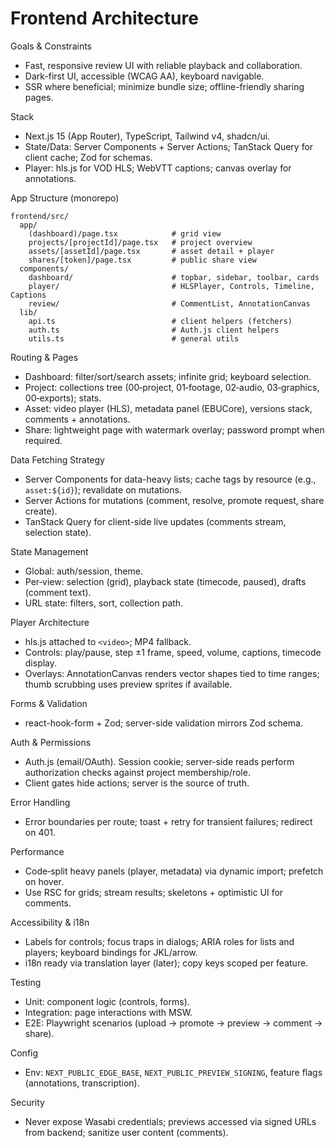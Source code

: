 # Frontend Architecture

Goals & Constraints
- Fast, responsive review UI with reliable playback and collaboration.
- Dark-first UI, accessible (WCAG AA), keyboard navigable.
- SSR where beneficial; minimize bundle size; offline-friendly sharing pages.

Stack
- Next.js 15 (App Router), TypeScript, Tailwind v4, shadcn/ui.
- State/Data: Server Components + Server Actions; TanStack Query for client cache; Zod for schemas.
- Player: hls.js for VOD HLS; WebVTT captions; canvas overlay for annotations.

App Structure (monorepo)
```
frontend/src/
  app/
    (dashboard)/page.tsx            # grid view
    projects/[projectId]/page.tsx   # project overview
    assets/[assetId]/page.tsx       # asset detail + player
    shares/[token]/page.tsx         # public share view
  components/
    dashboard/                      # topbar, sidebar, toolbar, cards
    player/                         # HLSPlayer, Controls, Timeline, Captions
    review/                         # CommentList, AnnotationCanvas
  lib/
    api.ts                          # client helpers (fetchers)
    auth.ts                         # Auth.js client helpers
    utils.ts                        # general utils
```

Routing & Pages
- Dashboard: filter/sort/search assets; infinite grid; keyboard selection.
- Project: collections tree (00‑project, 01‑footage, 02‑audio, 03‑graphics, 00‑exports); stats.
- Asset: video player (HLS), metadata panel (EBUCore), versions stack, comments + annotations.
- Share: lightweight page with watermark overlay; password prompt when required.

Data Fetching Strategy
- Server Components for data-heavy lists; cache tags by resource (e.g., `asset:${id}`); revalidate on mutations.
- Server Actions for mutations (comment, resolve, promote request, share create).
- TanStack Query for client-side live updates (comments stream, selection state).

State Management
- Global: auth/session, theme.
- Per‑view: selection (grid), playback state (timecode, paused), drafts (comment text).
- URL state: filters, sort, collection path.

Player Architecture
- hls.js attached to `<video>`; MP4 fallback.
- Controls: play/pause, step ±1 frame, speed, volume, captions, timecode display.
- Overlays: AnnotationCanvas renders vector shapes tied to time ranges; thumb scrubbing uses preview sprites if available.

Forms & Validation
- react-hook-form + Zod; server-side validation mirrors Zod schema.

Auth & Permissions
- Auth.js (email/OAuth). Session cookie; server-side reads perform authorization checks against project membership/role.
- Client gates hide actions; server is the source of truth.

Error Handling
- Error boundaries per route; toast + retry for transient failures; redirect on 401.

Performance
- Code‑split heavy panels (player, metadata) via dynamic import; prefetch on hover.
- Use RSC for grids; stream results; skeletons + optimistic UI for comments.

Accessibility & i18n
- Labels for controls; focus traps in dialogs; ARIA roles for lists and players; keyboard bindings for JKL/arrow.
- i18n ready via translation layer (later); copy keys scoped per feature.

Testing
- Unit: component logic (controls, forms).
- Integration: page interactions with MSW.
- E2E: Playwright scenarios (upload → promote → preview → comment → share).

Config
- Env: `NEXT_PUBLIC_EDGE_BASE`, `NEXT_PUBLIC_PREVIEW_SIGNING`, feature flags (annotations, transcription).

Security
- Never expose Wasabi credentials; previews accessed via signed URLs from backend; sanitize user content (comments).
